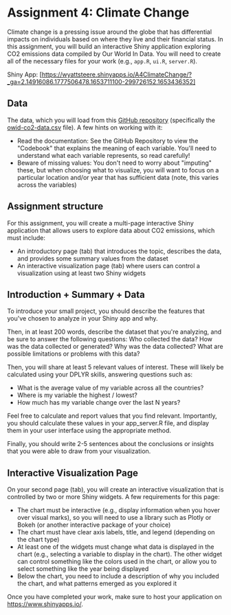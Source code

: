 # Assignment 4: Climate Change

Climate change is a pressing issue around the globe that has differential impacts on individuals based on where they live and their financial status. In this assignment, you will build an interactive Shiny application exploring CO2 emissions data compiled by Our World In Data. You will need to create all of the necessary files for your work (e.g., `app.R`, `ui.R`, `server.R`).

Shiny App: [https://wyattsteere.shinyapps.io/A4ClimateChange/?_ga=2.14916086.1777506478.1653711100-299726152.1653436352]

## Data

The data, which you will load from this [GitHub repository](https://github.com/owid/co2-data/) (specifically the [owid-co2-data.csv](https://github.com/owid/co2-data/) file). A few hints on working with it:

- Read the documentation: See the GitHub Repository to view the "Codebook" that explains the meaning of each variable. You'll need to understand what each variable represents, so read carefully!
- Beware of missing values: You don't need to worry about "imputing" these, but when choosing what to visualize, you will want to focus on a particular location and/or year that has sufficient data (note, this varies across the variables)

## Assignment structure

For this assignment, you will create a multi-page interactive Shiny application that allows users to explore data about CO2 emissions, which must include:

- An introductory page (tab) that introduces the topic, describes the data, and provides some summary values from the dataset
- An interactive visualization page (tab) where users can control a visualization using at least two Shiny widgets

## Introduction + Summary + Data

To introduce your small project, you should describe the features that you've chosen to analyze in your Shiny app and why.

Then, in at least 200 words, describe the dataset that you're analyzing, and be sure to answer the following questions: Who collected the data? How was the data collected or generated? Why was the data collected? What are possible limitations or problems with this data? 

Then, you will share at least 5 relevant values of interest. These will likely be calculated using your DPLYR skills, answering questions such as: 

- What is the average value of my variable across all the countries?
- Where is my variable the highest / lowest?
- How much has my variable change over the last N years?

Feel free to calculate and report values that you find relevant. Importantly, you should calculate these values in your app_server.R file, and display them in your user interface using the appropriate method. 

Finally, you should write 2-5 sentences about the conclusions or insights that you were able to draw from your visualization.


## Interactive Visualization Page

On your second page (tab), you will create an interactive visualization that is controlled by two or more Shiny widgets. A few requirements for this page:

- The chart must be interactive (e.g., display information when you hover over visual marks), so you will need to use a library such as Plotly or Bokeh (or another interactive package of your choice)
- The chart must have clear axis labels, title, and legend (depending on the chart type)
- At least one of the widgets must change what data is displayed in the chart (e.g., selecting a variable to display in the chart). The other widget can control something like the colors used in the chart, or allow you to select something like the year being displayed
- Below the chart, you need to include a description of why you included the chart, and what patterns emerged as you explored it

Once you have completed your work, make sure to host your application on https://www.shinyapps.io/.

